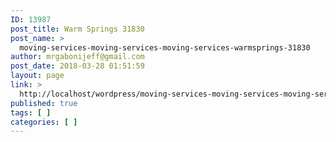 ```yaml
---
ID: 13987
post_title: Warm Springs 31830
post_name: >
  moving-services-moving-services-moving-services-warmsprings-31830
author: mrgabonijeff@gmail.com
post_date: 2018-03-28 01:51:59
layout: page
link: >
  http://localhost/wordpress/moving-services-moving-services-moving-services-warmsprings-31830/
published: true
tags: [ ]
categories: [ ]
---
```


